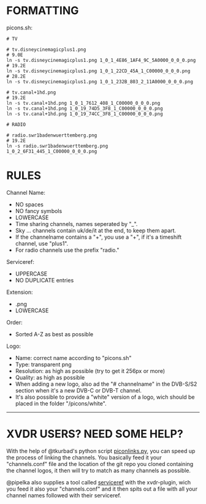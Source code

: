 FORMATTING
==========

picons.sh:

    # TV

    # tv.disneycinemagicplus1.png
    # 9.0E
    ln -s tv.disneycinemagicplus1.png 1_0_1_4E86_1AF4_9C_5A0000_0_0_0.png
    # 19.2E
    ln -s tv.disneycinemagicplus1.png 1_0_1_22CD_45A_1_C00000_0_0_0.png
    # 28.2E
    ln -s tv.disneycinemagicplus1.png 1_0_1_232B_803_2_11A0000_0_0_0.png

    # tv.canal+1hd.png
    # 19.2E
    ln -s tv.canal+1hd.png 1_0_1_7612_408_1_C00000_0_0_0.png
    ln -s tv.canal+1hd.png 1_0_19_74D5_3F8_1_C00000_0_0_0.png
    ln -s tv.canal+1hd.png 1_0_19_74CC_3F8_1_C00000_0_0_0.png

    # RADIO

    # radio.swr1badenwuerttemberg.png
    # 19.2E
    ln -s radio.swr1badenwuerttemberg.png 1_0_2_6F31_445_1_C00000_0_0_0.png


RULES
=====

Channel Name:
  * NO spaces
  * NO fancy symbols
  * LOWERCASE
  * Time sharing channels, names seperated by "_".
  * Sky ... channels contain uk/de/it at the end, to keep them apart.
  * If the channelname contains a "+", you use a "+", if it's a timeshift channel, use "plus1".
  * For radio channels use the prefix "radio."

Serviceref:
  * UPPERCASE
  * NO DUPLICATE entries

Extension:
  * .png
  * LOWERCASE

Order:
  * Sorted A-Z as best as possible

Logo:
  * Name: correct name according to "picons.sh"
  * Type: transparent png
  * Resolution: as high as possible (try to get it 256px or more)
  * Quality: as high as possible
  * When adding a new logo, also ad the "# channelname" in the DVB-S/S2 section when it's a new DVB-C or DVB-T channel.
  * It's also possible to provide a "white" version of a logo, wich should be placed in the folder "/picons/white".


* * *

XVDR USERS? NEED SOME HELP?
===========================

With the help of @tkurbad's python script [piconlinks.py](https://github.com/tkurbad/piconscripts#piconscripts), you can speed up the process of linking the channels. You basically feed it your "channels.conf" file and the location of the git repo you cloned containing the channel logos, it then will try to match as many channels as possible.

@pipelka also supplies a tool called [serviceref](https://github.com/pipelka/vdr-plugin-xvdr/tree/master/tools) with the xvdr-plugin, wich you feed it also your "channels.conf" and it then spits out a file with all your channel names followed with their serviceref.

